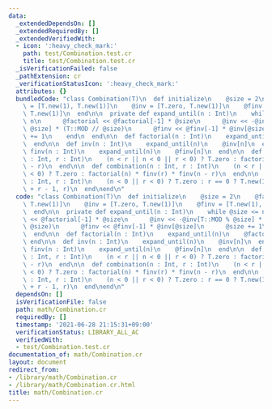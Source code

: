 ```yaml
---
data:
  _extendedDependsOn: []
  _extendedRequiredBy: []
  _extendedVerifiedWith:
  - icon: ':heavy_check_mark:'
    path: test/Combination.test.cr
    title: test/Combination.test.cr
  _isVerificationFailed: false
  _pathExtension: cr
  _verificationStatusIcon: ':heavy_check_mark:'
  attributes: {}
  bundledCode: "class Combination(T)\n  def initialize\n    @size = 2\n    @factorial\
    \ = [T.new(1), T.new(1)]\n    @inv = [T.zero, T.new(1)]\n    @finv = [T.new(1),\
    \ T.new(1)]\n  end\n\n  private def expand_until(n : Int)\n    while @size <=\
    \ n\n      @factorial << @factorial[-1] * @size\n      @inv << -@inv[T::MOD %\
    \ @size] * (T::MOD // @size)\n      @finv << @finv[-1] * @inv[@size]\n      @size\
    \ += 1\n    end\n  end\n\n  def factorial(n : Int)\n    expand_until(n)\n    @factorial[n]\n\
    \  end\n\n  def inv(n : Int)\n    expand_until(n)\n    @inv[n]\n  end\n\n  def\
    \ finv(n : Int)\n    expand_until(n)\n    @finv[n]\n  end\n\n  def permutation(n\
    \ : Int, r : Int)\n    (n < r || n < 0 || r < 0) ? T.zero : factorial(n) * finv(n\
    \ - r)\n  end\n\n  def combination(n : Int, r : Int)\n    (n < r || n < 0 || r\
    \ < 0) ? T.zero : factorial(n) * finv(r) * finv(n - r)\n  end\n\n  def repeated_combination(n\
    \ : Int, r : Int)\n    (n < 0 || r < 0) ? T.zero : r == 0 ? T.new(1) : combination(n\
    \ + r - 1, r)\n  end\nend\n"
  code: "class Combination(T)\n  def initialize\n    @size = 2\n    @factorial = [T.new(1),\
    \ T.new(1)]\n    @inv = [T.zero, T.new(1)]\n    @finv = [T.new(1), T.new(1)]\n\
    \  end\n\n  private def expand_until(n : Int)\n    while @size <= n\n      @factorial\
    \ << @factorial[-1] * @size\n      @inv << -@inv[T::MOD % @size] * (T::MOD //\
    \ @size)\n      @finv << @finv[-1] * @inv[@size]\n      @size += 1\n    end\n\
    \  end\n\n  def factorial(n : Int)\n    expand_until(n)\n    @factorial[n]\n \
    \ end\n\n  def inv(n : Int)\n    expand_until(n)\n    @inv[n]\n  end\n\n  def\
    \ finv(n : Int)\n    expand_until(n)\n    @finv[n]\n  end\n\n  def permutation(n\
    \ : Int, r : Int)\n    (n < r || n < 0 || r < 0) ? T.zero : factorial(n) * finv(n\
    \ - r)\n  end\n\n  def combination(n : Int, r : Int)\n    (n < r || n < 0 || r\
    \ < 0) ? T.zero : factorial(n) * finv(r) * finv(n - r)\n  end\n\n  def repeated_combination(n\
    \ : Int, r : Int)\n    (n < 0 || r < 0) ? T.zero : r == 0 ? T.new(1) : combination(n\
    \ + r - 1, r)\n  end\nend\n"
  dependsOn: []
  isVerificationFile: false
  path: math/Combination.cr
  requiredBy: []
  timestamp: '2021-06-28 21:15:31+09:00'
  verificationStatus: LIBRARY_ALL_AC
  verifiedWith:
  - test/Combination.test.cr
documentation_of: math/Combination.cr
layout: document
redirect_from:
- /library/math/Combination.cr
- /library/math/Combination.cr.html
title: math/Combination.cr
---
```

